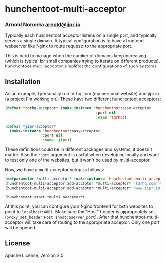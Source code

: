 # hunchentoot-multi-acceptor
### Arnold Noronha <arnold@jipr.io>

Typically each hunchentoot acceptor listens on a single port, and
typically serves a single domain. A typical configuration is to have a
frontend webserver like Nginx to route requests to the appropriate
port.

This is hard to manage when the number of domains keep increasing
(which is typical for small companies trying to iterate on different
products). hunchentoot-multi-acceptor simplifies the configurations of
such systems.

## Installation

As an example, I personally run tdrhq.com (my personal website) and
jipr.io (a project I'm working on.) These have two different
hunchentoot acceptors:

```lisp
(defvar *tdrhq-acceptor* (make-instance 'hunchentoot:easy-acceptor
                                         :port nil
                                         :name 'tdrhq))

(defvar *jipr-acceptor*
  (make-instance 'hunchentoot:easy-acceptor
                 :port nil
                 :name 'jipr))
```

These definitions could be in different packages and systems, it
doesn't matter. Also the `:port` argument is useful when developing
locally and want to test only one of the websites, but it won't be
used by multi-acceptor.

Now, we have a multi-acceptor setup as follows:

```lisp
(defparameter *multi-acceptor* (make-instance 'hunchentoot-multi-acceptor:multi-acceptor :port 4001 :name 'multi-acceptor))
(hunchentoot-multi-acceptor:add-acceptor *multi-acceptor* "tdrhq.com" *tdrhq-acceptor*)
(hunchentoot-multi-acceptor:add-acceptor *multi-acceptor* "www.jipr.io" *jipr-acceptor*)

(hunchentoot:start *multi-acceptor*)
```

At this point, you can configure your Nginx frontend for both websites
to point to `localhost:4001`. Make sure the "Host" header is
appropriately set. (`proxy_set_header Host $host:$server_port`). After
that hunchentoot-multi-acceptor will take care of routing to the
appropriate acceptor. Only one port will be opened.

## License

Apache License, Version 2.0
